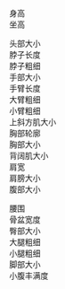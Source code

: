 身高  
坐高  
  
头部大小  
脖子长度  
脖子粗细  
手部大小  
手臂长度  
大臂粗细  
小臂粗细  
上斜方肌大小  
胸部轮廓  
胸部大小  
背阔肌大小  
肩宽  
肩膀大小  
腹部大小  
  
腰围  
骨盆宽度  
臀部大小  
大腿粗细  
小腿粗细  
脚部大小  
小腹丰满度  

